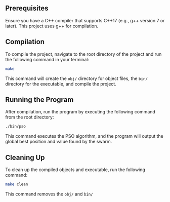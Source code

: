 ## Prerequisites

Ensure you have a C++ compiler that supports C++17 (e.g., g++ version 7 or later). This project uses g++ for compilation.

## Compilation

To compile the project, navigate to the root directory of the project and run the following command in your terminal:

```sh
make
```

This command will create the `obj/` directory for object files, the `bin/` directory for the executable, and compile the project.

## Running the Program

After compilation, run the program by executing the following command from the root directory:

```sh
./bin/pso
```

This command executes the PSO algorithm, and the program will output the global best position and value found by the swarm.

## Cleaning Up

To clean up the compiled objects and executable, run the following command:

```sh
make clean
```

This command removes the `obj/` and `bin/`